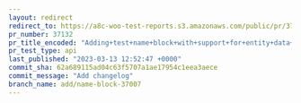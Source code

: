 ```yaml
---
layout: redirect
redirect_to: https://a8c-woo-test-reports.s3.amazonaws.com/public/pr/37132/api/index.html
pr_number: 37132
pr_title_encoded: "Adding+test+name+block+with+support+for+entity+data+store"
pr_test_type: api
last_published: "2023-03-13 12:52:47 +0000"
commit_sha: 62a689115ad04c63f5707a1ae17954c1eea3aece
commit_message: "Add changelog"
branch_name: add/name-block-37007
---
```

